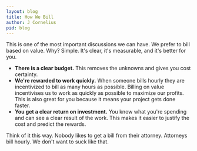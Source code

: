 ```yaml
---
layout: blog
title: How We Bill
author: J Cornelius
pid: blog
---
```

This is one of the most important discussions we can have. We prefer to bill based on value. Why? Simple. It's clear, it's measurable, and it's better for you.

* **There is a clear budget.** This removes the unknowns and gives you cost certainty.
* **We're rewarded to work quickly.** When someone bills hourly they are incentivized to bill as many hours as possible. Billing on value incentivises us to work as quickly as possible to maximize our profits. This is also great for you because it means your project gets done faster.
* **You get a clear return on investment.** You know what you're spending and can see a clear result of the work. This makes it easier to justify the cost and predict the rewards.

Think of it this way. Nobody likes to get a bill from their attorney. Attorneys bill hourly. We don't want to suck like that.